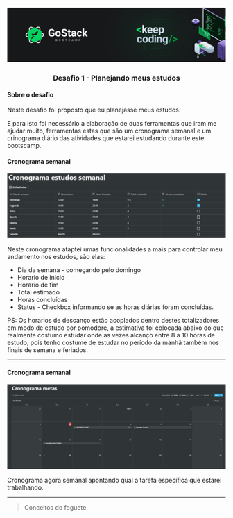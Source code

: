 <!-- # bootcamp-gostack-desafios -->
![](../images/header.png)

<h3 align="center">  Desafio 1 - Planejando meus estudos </h3>

#### Sobre o desafio

Neste desafio foi proposto que eu planejasse meus estudos.

E para isto foi necessário a elaboração de duas ferramentas que iram me ajudar muito,
ferramentas estas que são um cronograma semanal e um crinograma diário das atividades que
estarei estudando durante este bootscamp.

#### Cronograma semanal

![](../images/cronogramaSemanal.PNG)

Neste cronograma ataptei umas funcionalidades a mais para controlar meu andamento nos estudos, são elas:

- Dia da semana - começando pelo domingo
- Horario de inicio
- Horario de fim
- Total estimado
- Horas concluídas
- Status - Checkbox informando se as horas diárias foram concluídas.

PS: Os horarios de descanço estão acoplados dentro destes totalizadores em modo de estudo por pomodore, a estimativa foi colocada abaixo do que realmente costumo estudar onde as vezes alcanço entre 8 a 10 horas de estudo, pois tenho costume de estudar no período da manhã também nos finais de semana e feriados.

---

#### Cronograma semanal

![](../images/CronMetas.PNG)

Cronograma agora semanal apontando qual a tarefa específica que estarei trabalhando.

---

> Conceitos do foguete. 
